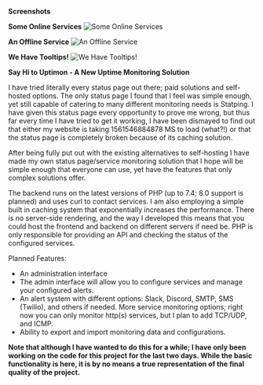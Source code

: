 **Screenshots**

**Some Online Services**
![Some Online Services](https://github.com/RatherLogical/Uptimon/raw/master/images/screenshot_1.png)

**An Offline Service**
![An Offline Service](https://github.com/RatherLogical/Uptimon/raw/master/images/screenshot_2.png)

**We Have Tooltips!**
![We Have Tooltips!](https://github.com/RatherLogical/Uptimon/raw/master/images/screenshot_3.png)

**Say Hi to Uptimon - A New Uptime Monitoring Solution**

I have tried literally every status page out there; paid solutions and self-hosted options. The only status page I found that I feel was simple enough, yet still capable of catering to many different monitoring needs is Statping. I have given this status page every opportunity to prove me wrong, but thus far every time I have tried to get it working, I have been dismayed to find out that either my website is taking 1561546884878 MS to load (what?!) or that the status page is completely broken because of its caching solution.

After being fully put out with the existing alternatives to self-hosting I have made my own status page/service monitoring solution that I hope will be simple enough that everyone can use, yet have the features that only complex solutions offer.

The backend runs on the latest versions of PHP (up to 7.4; 8.0 support is planned) and uses curl to contact services. I am also employing a simple built in caching system that exponentially increases the performance. There is no server-side rendering, and the way I developed this means that you could host the frontend and backend on different servers if need be. PHP is only responsible for providing an API and checking the status of the configured services.

Planned Features:
- An administration interface
- The admin interface will allow you to configure services and manage
your configured alerts.
- An alert system with different options: Slack, Discord, SMTP, SMS
(Twilio), and others if needed. More service monitoring options;
right now you can only monitor http(s) services, but I plan to add
TCP/UDP, and ICMP.
- Ability to export and import monitoring data and configurations.

**Note that although I have wanted to do this for a while; I have only been working on the code for this project for the last two days. While the basic functionality is here, it is by no means a true representation of the final quality of the project.**